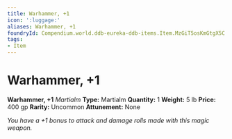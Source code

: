 ```yaml
---
title: Warhammer, +1
icon: ':luggage:'
aliases: Warhammer, +1
foundryId: Compendium.world.ddb-eureka-ddb-items.Item.MzGiT5osKmGtgX5C
tags:
- Item
---
```


# Warhammer, +1

**Warhammer, +1**
_Martialm_
**Type:** Martialm
**Quantity:** 1
**Weight:** 5 lb
**Price:** 400 gp
**Rarity:** Uncommon
**Attunement:** None

*You have a +1 bonus to attack and damage rolls made with this magic weapon.*